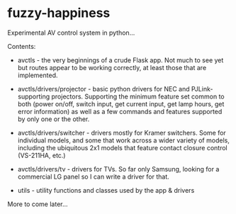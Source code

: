 # fuzzy-happiness
Experimental AV control system in python...

Contents:

- avctls - the very beginnings of a crude Flask app.  Not much to see yet but
routes appear to be working correctly, at least those that are implemented.

- avctls/drivers/projector - basic python drivers for NEC and PJLink-supporting projectors.
Supporting the minimum feature set common to both (power on/off, switch input, get current input,
get lamp hours, get error information) as well as a few commands and features supported
by only one or the other.

- avctls/drivers/switcher - drivers mostly for Kramer switchers.  Some for individual models,
and some that work across a wider variety of models, including the ubiquitous 2x1 models
that feature contact closure control (VS-211HA, etc.)

- avctls/drivers/tv - drivers for TVs.  So far only Samsung, looking for a commercial LG
panel so I can write a driver for that.

- utils - utility functions and classes used by the app & drivers

More to come later...
